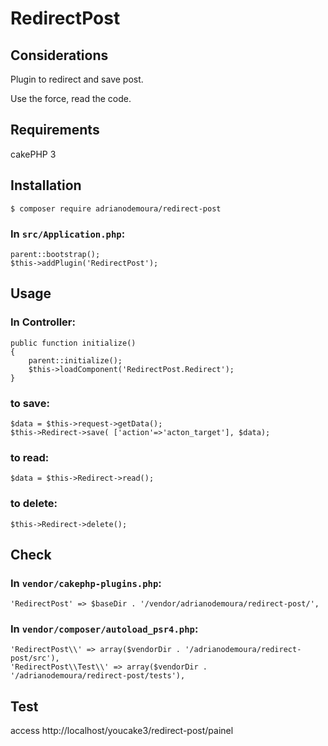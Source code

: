 # RedirectPost

## Considerations
Plugin to redirect and save post.

Use the force, read the code.

## Requirements

cakePHP 3

## Installation
```
$ composer require adrianodemoura/redirect-post

```
### In `src/Application.php`:

```
parent::bootstrap();
$this->addPlugin('RedirectPost');
```

## Usage

### In Controller:

```
public function initialize()
{
    parent::initialize();
    $this->loadComponent('RedirectPost.Redirect');
}
```

### to save:
```
$data = $this->request->getData();
$this->Redirect->save( ['action'=>'acton_target'], $data);
```

### to read:
``` 
$data = $this->Redirect->read();
```

### to delete:
```
$this->Redirect->delete();
```

## Check

### In `vendor/cakephp-plugins.php`:
```
'RedirectPost' => $baseDir . '/vendor/adrianodemoura/redirect-post/',
```

### In `vendor/composer/autoload_psr4.php`:
```
'RedirectPost\\' => array($vendorDir . '/adrianodemoura/redirect-post/src'),
'RedirectPost\\Test\\' => array($vendorDir . '/adrianodemoura/redirect-post/tests'),
```

## Test

access http://localhost/youcake3/redirect-post/painel
